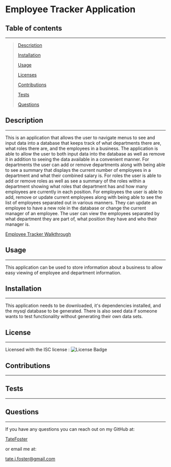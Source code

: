# Employee Tracker Application

## Table of contents

---

> [Description](#description)
>
> [Installation](#installation)
>
> [Usage](#usage)
>
> [Licenses](#licenses)
>
> [Contributions](#contributions)
>
> [Tests](#tests)
>
> [Questions](#questions)

## Description

---

This is an application that allows the user to navigate menus to see and input data into a database that keeps track of what departments there are, what roles there are, and the employees in a business. The application is able to allow the user to both input data into the database as well as remove it in addition to seeing the data available in a convenient manner. For departments the user can add or remove departments along with being able to see a summary that displays the current number of employees in a department and what their combined salary is. For roles the user is able to add or remove roles as well as see a summary of the roles within a department showing what roles that department has and how many employees are currently in each position. For employees the user is able to add, remove or update current employees along with being able to see the list of employees separated out in various manners. They can update an employee to have a new role in the database or change the current manager of an employee. The user can view the employees separated by what department they are part of, what position they have and who their manager is.

[Employee Tracker Walkthrough](https://drive.google.com/file/d/1ISwQcj_7AzzaEJgiYakkrVDw5khudNvU/view)

## Usage

---

This application can be used to store information about a business to allow easy viewing of employee and department information.

## Installation

---

This application needs to be downloaded, it's dependencies installed, and the mysql database to be generated. There is also seed data if someone wants to test functionality without generating their own data sets.

## License

---

Licensed with the ISC license : ![License Badge](https://img.shields.io/badge/license-ISC-green)

## Contributions

---

## Tests

---

## Questions

---

If you have any questions you can reach out on my GitHub at:

[TateFoster](https://github.com/TateFoster)

or email me at:

[tate.j.foster@gmail.com](mailto:tate.j.foster@gmail.com)

